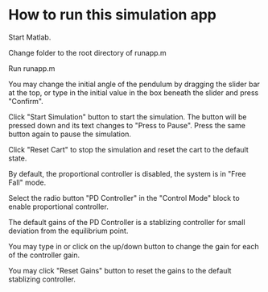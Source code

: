 # How to run this simulation app

Start Matlab.

Change folder to the root directory of runapp.m

Run runapp.m

You may change the initial angle of the pendulum by dragging the slider bar at the top, or type in the initial value in the box beneath the slider and press "Confirm".

Click "Start Simulation" button to start the simulation. The button will be pressed down
and its text changes to "Press to Pause".  Press the same button again to pause the simulation.

Click "Reset Cart" to stop the simulation and reset the cart to the default state.

By default, the proportional controller is disabled, the system is in "Free Fall" mode. 

Select the radio button "PD Controller" in the "Control Mode" block to enable proportional controller.

The default gains of the PD Controller is a stablizing controller for small deviation from the equilibrium point. 

You may type in or click on the up/down button to change the gain for each of the controller gain.

You may click "Reset Gains" button to reset the gains to the default stablizing controller. 